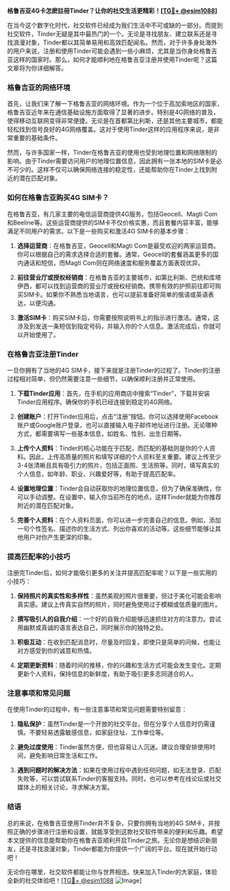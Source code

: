 **格鲁吉亚4G卡怎麽註冊Tinder？让你的社交生活更精彩！[[TG💪+ @esim1088](https://t.me/s/esim1088)]**

在当今这个数字化时代，社交软件已经成为我们生活中不可或缺的一部分。而提到社交软件，Tinder无疑是其中最热门的一个。无论是寻找朋友、建立联系还是寻找浪漫对象，Tinder都以其简单易用和高效匹配闻名。然而，对于许多身处海外的用户来说，注册和使用Tinder可能会遇到一些小麻烦，尤其是当你身处格鲁吉亚这样的国家时。那么，如何才能顺利地在格鲁吉亚注册并使用Tinder呢？这篇文章将为你详细解答。

### 格鲁吉亚的网络环境

首先，让我们来了解一下格鲁吉亚的网络环境。作为一个位于高加索地区的国家，格鲁吉亚近年来在通信基础设施方面取得了显著的进步。特别是4G网络的普及，使得移动互联网变得非常便捷。无论是在首都第比利斯，还是其他主要城市，都能轻松找到信号良好的4G网络覆盖。这对于使用Tinder这样的应用程序来说，是非常重要的基础条件。

然而，与许多国家一样，Tinder在格鲁吉亚的使用也受到地理位置和网络限制的影响。由于Tinder需要访问用户的地理位置信息，因此拥有一张本地的SIM卡是必不可少的。这样不仅可以确保网络连接的稳定性，还能帮助你在Tinder上找到附近的潜在匹配对象。

### 如何在格鲁吉亚购买4G SIM卡？

在格鲁吉亚，有几家主要的电信运营商提供4G服务，包括Geocell、Magti Com和Beeline等。这些运营商提供的SIM卡不仅价格实惠，而且套餐内容丰富，能够满足不同用户的需求。以下是一些购买和激活4G SIM卡的基本步骤：

1. **选择运营商**：在格鲁吉亚，Geocell和Magti Com是最受欢迎的两家运营商。你可以根据自己的需求选择合适的套餐。通常，Geocell的套餐涵盖更多的国内通话和短信，而Magti Com则在网络速度和服务覆盖方面表现优异。

2. **前往营业厅或授权经销商**：在格鲁吉亚的主要城市，如第比利斯、巴统和库塔伊西，都可以找到运营商的营业厅或授权经销商。携带有效的护照前往即可购买SIM卡。如果你不熟悉当地语言，也可以提前准备好简单的俄语或英语表达，以便沟通。

3. **激活SIM卡**：购买SIM卡后，你需要按照说明书上的指示进行激活。通常，这涉及到发送一条短信到指定号码，并输入你的个人信息。激活完成后，你就可以开始使用了。

### 在格鲁吉亚注册Tinder

一旦你拥有了当地的4G SIM卡，接下来就是注册Tinder的过程了。Tinder的注册过程相对简单，但仍然需要注意一些细节，以确保顺利注册并正常使用。

1. **下载Tinder应用**：首先，在手机的应用商店中搜索“Tinder”，下载并安装Tinder应用程序。确保你的手机已经连接到稳定的4G网络。

2. **创建账户**：打开Tinder应用后，点击“注册”按钮。你可以选择使用Facebook账户或Google账户登录，也可以直接输入电子邮件地址进行注册。无论哪种方式，都需要填写一些基本信息，如姓名、性别、出生日期等。

3. **上传个人资料**：Tinder的核心功能在于匹配，而匹配的基础则是你的个人资料。因此，上传高质量的照片和填写详细的个人资料至关重要。建议上传至少3-4张清晰且具有吸引力的照片，包括正面照、生活照等。同时，填写真实的个人信息，如年龄、职业、兴趣爱好等，有助于提高匹配率。

4. **设置地理位置**：Tinder会自动获取你的地理位置信息，但为了确保准确性，你可以手动调整。在设置中，输入你当前所在的地点，这样Tinder就能为你推荐附近的潜在匹配对象。

5. **完善个人资料**：在个人资料页面，你可以进一步完善自己的信息。例如，添加一句个性签名、描述你的生活方式、列出你喜欢的活动等。这些细节能够让其他用户对你产生更深的印象。

### 提高匹配率的小技巧

注册完Tinder后，如何才能吸引更多的关注并提高匹配率呢？以下是一些实用的小技巧：

1. **保持照片的真实性和多样性**：虽然美观的照片很重要，但过于美化可能会影响真实感。建议上传真实自然的照片，同时避免使用过于模糊或低质量的图片。

2. **撰写吸引人的自我介绍**：一个好的自我介绍能够迅速抓住对方的注意力。尝试用幽默或真诚的语言表达自己，同时展示你的独特之处。

3. **积极互动**：在收到匹配消息时，尽量及时回复。即使只是简单的问候，也能让对方感受到你的诚意和热情。

4. **定期更新资料**：随着时间的推移，你的兴趣和生活方式可能会发生变化。定期更新个人资料，保持信息的新鲜度，有助于吸引更多志同道合的人。

### 注意事项和常见问题

在使用Tinder的过程中，有一些注意事项和常见问题需要特别留意：

1. **隐私保护**：虽然Tinder是一个开放的社交平台，但在分享个人信息时仍需谨慎。不要轻易透露敏感信息，如家庭住址、工作单位等。

2. **避免过度使用**：Tinder虽然方便，但也容易让人沉迷。建议合理安排使用时间，避免影响日常生活和工作。

3. **遇到问题时的解决方法**：如果在使用过程中遇到任何问题，如无法登录、匹配失败等，可以尝试联系Tinder的客服支持。同时，也可以参考在线论坛或社交媒体上的相关讨论，寻求解决方案。

### 结语

总的来说，在格鲁吉亚使用Tinder并不复杂，只要你拥有当地的4G SIM卡，并按照正确的步骤进行注册和设置，就能享受到这款社交软件带来的便利和乐趣。希望本文提供的信息能帮助你在格鲁吉亚顺利开启Tinder之旅。无论你是想结识新朋友，还是寻找浪漫对象，Tinder都能为你提供一个广阔的平台。现在就开始行动吧！

无论你在哪里，社交软件都能让你与世界相连。快来加入Tinder的大家庭，体验全新的社交体验吧！[[TG💪+ @esim1088](https://t.me/s/esim1088) ![Image](https://i.postimg.cc/4NQfJmqS/Snipaste-2025-05-13-00-14-12.png)]